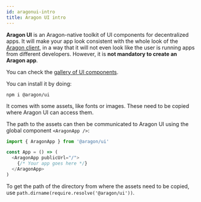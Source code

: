 ```yaml
---
id: aragonui-intro
title: Aragon UI intro
---
```


**Aragon UI** is an Aragon-native toolkit of UI components for decentralized apps. It will make your app look consistent with the whole look of the [Aragon client](client.md), in a way that it will not even look like the user is running apps from different developers. However, it is **not mandatory to create an Aragon app**.

You can check the [gallery of UI components](http://ui.aragon.org/).

You can install it by doing:
```
npm i @aragon/ui
```

It comes with some assets, like fonts or images. These need to be copied where Aragon UI can access them.

The path to the assets can then be communicated to Aragon UI using the global component `<AragonApp />`:

```javascript
import { AragonApp } from '@aragon/ui'

const App = () => (
  <AragonApp publicUrl="/">
    {/* Your app goes here */}
  </AragonApp>
)
```

To get the path of the directory from where the assets need to be copied, use `path.dirname(require.resolve('@aragon/ui'))`.